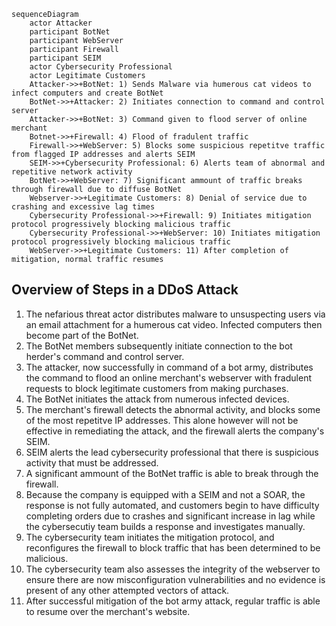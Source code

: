 


```mermaid
sequenceDiagram
    actor Attacker
    participant BotNet
    participant WebServer
    participant Firewall
    participant SEIM 
    actor Cybersecurity Professional
    actor Legitimate Customers
    Attacker->>+BotNet: 1) Sends Malware via humerous cat videos to infect computers and create BotNet
    BotNet->>+Attacker: 2) Initiates connection to command and control server 
    Attacker->>+BotNet: 3) Command given to flood server of online merchant
    Botnet->>+Firewall: 4) Flood of fradulent traffic 
    Firewall->>+WebServer: 5) Blocks some suspicious repetitve traffic from flagged IP addresses and alerts SEIM
    SEIM->>+Cybersecurity Professional: 6) Alerts team of abnormal and repetitive network activity
    BotNet->>+WebServer: 7) Significant ammount of traffic breaks through firewall due to diffuse BotNet
    Webserver->>+Legitimate Customers: 8) Denial of service due to crashing and excessive lag times
    Cybersecurity Professional->>+Firewall: 9) Initiates mitigation protocol progressively blocking malicious traffic
    Cybersecurity Professional->>+WebServer: 10) Initiates mitigation protocol progressively blocking malicious traffic
    WebServer->>+Legitimate Customers: 11) After completion of mitigation, normal traffic resumes

```
## Overview of Steps in a DDoS Attack 
1. The nefarious threat actor distributes malware to unsuspecting users via an email attachment for a humerous cat video. Infected computers then become part of the BotNet.
2. The BotNet members subsequently initiate connection to the bot herder's command and control server.
3. The attacker, now successfully in command of a bot army, distributes the command to flood an online merchant's webserver with fradulent requests to block legitimate customers from making purchases.
4. The BotNet initiates the attack from numerous infected devices.
5. The merchant's firewall detects the abnormal activity, and blocks some of the most repetitve IP addresses. This alone however will not be effective in remediating the attack, and the firewall alerts the company's SEIM.
6. SEIM alerts the lead cybersecurity professional that there is suspicious activity that must be addressed.
7. A significant ammount of the BotNet traffic is able to break through the firewall.
8. Because the company is equipped with a SEIM and not a SOAR, the response is not fully automated, and customers begin to have difficulty completing orders due to crashes and significant increase in lag while the cybersecutiy team builds a response and investigates manually.
9. The cybersecurity team initiates the mitigation protocol, and reconfigures the firewall to block traffic that has been determined to be malicious.
10. The cybersecurity team also assesses the integrity of the webserver to ensure there are now misconfiguration vulnerabilities and no evidence is present of any other attempted vectors of attack.
11. After successful mitigation of the bot army attack, regular traffic is able to resume over the merchant's website.

